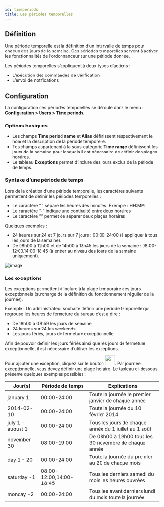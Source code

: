 ```yaml
---
id: timeperiods
title: Les périodes temporelles
---
```


## Définition

Une période temporelle est la définition d’un intervalle de temps pour chacun des jours de la semaine. Ces périodes
temporelles servent à activer les fonctionnalités de l’ordonnanceur sur une période donnée.

Les périodes temporelles s’appliquent à deux types d’actions :

* L’exécution des commandes de vérification
* L’envoi de notifications

## Configuration

La configuration des périodes temporelles se déroule dans le menu : **Configuration > Users > Time periods**.

### Options basiques

* Les champs **Time period name** et **Alias** définissent respectivement le nom et la description de la période
  temporelle.
* Tes champs appartenant à la sous-catégorie **Time range** définissent les jours de la semaine pour lesquels il est
  nécessaire de définir des plages horaires.
* Le tableau **Exceptions** permet d’inclure des jours exclus de la période de temps.

### Syntaxe d’une période de temps

Lors de la création d’une période temporelle, les caractères suivants permettent de définir les périodes temporelles :

* Le caractère ”:” sépare les heures des minutes. Exemple : HH:MM
* Le caractère “-” indique une continuité entre deux horaires
* Le caractère ”,” permet de séparer deux plages horaires

Quelques exemples :

* 24 heures sur 24 et 7 jours sur 7 jours : 00:00-24:00 (à appliquer à tous les jours de la semaine).
* De 08h00 à 12h00 et de 14h00 à 18h45 les jours de la semaine : 08:00-12:00,14:00-18:45 (à entrer au niveau des jours
  de la semaine uniquement).

![image](../../assets/configuration/05timeperiod.png)

### Les exceptions

Les exceptions permettent d’inclure à la plage temporaire des jours exceptionnels (surcharge de la définition du
fonctionnement régulier de la journée).

Exemple : Un administrateur souhaite définir une période temporelle qui regroupe les heures de fermeture du bureau
c’est à dire :

* De 18h00 à 07h59 les jours de semaine
* 24 heures sur 24 les weekends
* Les jours fériés, jours de fermeture exceptionnelle

Afin de pouvoir définir les jours fériés ainsi que les jours de fermeture exceptionnelle, il est nécessaire d’utiliser
les exceptions.

Pour ajouter une exception, cliquez sur le bouton <img src="../../assets/configuration/common/navigate_plus.png" width="32" />.
Par journée exceptionnelle, vous devez définir une plage horaire. Le tableau ci-dessous présente quelques exemples
possibles :

| Jour(s)           | Période de temps        | Explications                                           |
| ----------------- | ----------------------- | ------------------------------------------------------ |
| january 1         | 00:00-24:00             | Toute la journée le premier janvier de chaque année    |
| 2014-02-10        | 00:00-24:00             | Toute la journée du 10 février 2014                    |
| july 1 - august 1 | 00:00-24:00             | Tous les jours de chaque année du 1 juillet au 1 août  |
| november 30       | 08:00-19:00             | De 08h00 à 19h00 tous les 30 novembre de chaque année  |
| day 1 - 20        | 00:00-24:00             | Toute la journée du premier au 20 de chaque mois       |
| saturday -1       | 08:00-12:00,14:00-18:45 | Tous les derniers samedi du mois les heures ouvrées    |
| monday -2         | 00:00-24:00             | Tous les avant derniers lundi du mois toute la journée |
